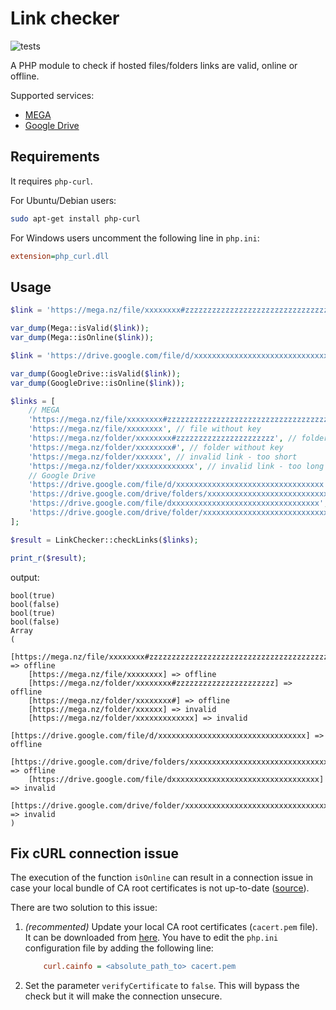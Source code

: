 # Link checker

![tests](https://github.com/tassoneroberto/link-checker/actions/workflows/php.yml/badge.svg)

A PHP module to check if hosted files/folders links are valid, online or offline.

Supported services:

- [MEGA](https://mega.io/)
- [Google Drive](https://www.google.com/drive/)

## Requirements

It requires `php-curl`.

For Ubuntu/Debian users:

```bash
sudo apt-get install php-curl
```

For Windows users uncomment the following line in `php.ini`:

```ini
extension=php_curl.dll
```

## Usage

```php
$link = 'https://mega.nz/file/xxxxxxxx#zzzzzzzzzzzzzzzzzzzzzzzzzzzzzzzzzzzzzzzzzzz';

var_dump(Mega::isValid($link));
var_dump(Mega::isOnline($link));

$link = 'https://drive.google.com/file/d/xxxxxxxxxxxxxxxxxxxxxxxxxxxxxxxxx';

var_dump(GoogleDrive::isValid($link));
var_dump(GoogleDrive::isOnline($link));

$links = [
    // MEGA
    'https://mega.nz/file/xxxxxxxx#zzzzzzzzzzzzzzzzzzzzzzzzzzzzzzzzzzzzzzzzzzz', // file with key
    'https://mega.nz/file/xxxxxxxx', // file without key
    'https://mega.nz/folder/xxxxxxxx#zzzzzzzzzzzzzzzzzzzzzz', // folder with key
    'https://mega.nz/folder/xxxxxxxx#', // folder without key
    'https://mega.nz/folder/xxxxxx', // invalid link - too short
    'https://mega.nz/folder/xxxxxxxxxxxxx', // invalid link - too long
    // Google Drive
    'https://drive.google.com/file/d/xxxxxxxxxxxxxxxxxxxxxxxxxxxxxxxxx', // file
    'https://drive.google.com/drive/folders/xxxxxxxxxxxxxxxxxxxxxxxxxxxxxxxxx', // folder
    'https://drive.google.com/file/dxxxxxxxxxxxxxxxxxxxxxxxxxxxxxxxxx', // invalid link
    'https://drive.google.com/drive/folder/xxxxxxxxxxxxxxxxxxxxxxxxxxxxxxxxx', // invalid link
];

$result = LinkChecker::checkLinks($links);

print_r($result);
```

output:

```console
bool(true)
bool(false)
bool(true)
bool(false)
Array
(
    [https://mega.nz/file/xxxxxxxx#zzzzzzzzzzzzzzzzzzzzzzzzzzzzzzzzzzzzzzzzzzz] => offline
    [https://mega.nz/file/xxxxxxxx] => offline
    [https://mega.nz/folder/xxxxxxxx#zzzzzzzzzzzzzzzzzzzzzz] => offline
    [https://mega.nz/folder/xxxxxxxx#] => offline
    [https://mega.nz/folder/xxxxxx] => invalid
    [https://mega.nz/folder/xxxxxxxxxxxxx] => invalid
    [https://drive.google.com/file/d/xxxxxxxxxxxxxxxxxxxxxxxxxxxxxxxxx] => offline
    [https://drive.google.com/drive/folders/xxxxxxxxxxxxxxxxxxxxxxxxxxxxxxxxx] => offline
    [https://drive.google.com/file/dxxxxxxxxxxxxxxxxxxxxxxxxxxxxxxxxx] => invalid
    [https://drive.google.com/drive/folder/xxxxxxxxxxxxxxxxxxxxxxxxxxxxxxxxx] => invalid
)
```

## Fix cURL connection issue

The execution of the function `isOnline` can result in a connection issue in case your local bundle of CA root certificates is not up-to-date ([source](https://stackoverflow.com/questions/21187946/curl-error-60-ssl-certificate-issue-self-signed-certificate-in-certificate-cha)).

There are two solution to this issue:

1. *(recommented)* Update your local CA root certificates (`cacert.pem` file). It can be downloaded from [here](https://curl.se/docs/caextract.html). You have to edit the `php.ini` configuration file by adding the following line:

    ```ini
        curl.cainfo = <absolute_path_to> cacert.pem
    ```

2. Set the parameter `verifyCertificate` to `false`. This will bypass the check but it will make the connection unsecure.
